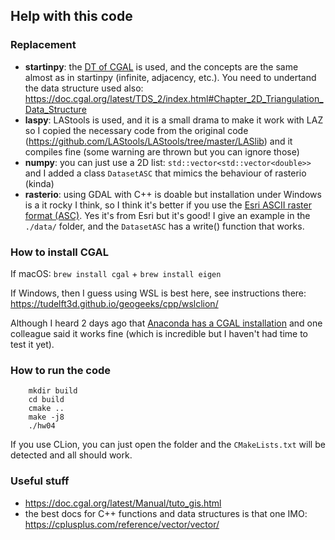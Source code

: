 
## Help with this code

### Replacement

  - **startinpy**: the [DT of CGAL](https://doc.cgal.org/latest/Triangulation_2/index.html#Chapter_2D_Triangulations) is used, and the concepts are the same almost as in startinpy (infinite, adjacency, etc.). You need to undertand the data structure used also: https://doc.cgal.org/latest/TDS_2/index.html#Chapter_2D_Triangulation_Data_Structure
  - **laspy**: LAStools is used, and it is a small drama to make it work with LAZ so I copied the necessary code from the original code (https://github.com/LAStools/LAStools/tree/master/LASlib) and it compiles fine (some warning are thrown but you can ignore those)
  - **numpy**: you can just use a 2D list: `std::vector<std::vector<double>>` and I added a class `DatasetASC` that mimics the behaviour of rasterio (kinda)
  - **rasterio**: using GDAL with C++ is doable but installation under Windows is a it rocky I think, so I think it's better if you use the [Esri ASCII raster format (ASC)](https://desktop.arcgis.com/en/arcmap/10.3/manage-data/raster-and-images/esri-ascii-raster-format.htm). Yes it's from Esri but it's good! I give an example in the `./data/` folder, and the `DatasetASC` has a write() function that works.

### How to install CGAL 

If macOS: `brew install cgal` + `brew install eigen`

If Windows, then I guess using WSL is best here, see instructions there: https://tudelft3d.github.io/geogeeks/cpp/wslclion/

Although I heard 2 days ago that [Anaconda has a CGAL installation](https://anaconda.org/conda-forge/cgal) and one colleague said it works fine (which is incredible but I haven't had time to test it yet).

### How to run the code

```
    mkdir build
    cd build
    cmake ..
    make -j8
    ./hw04
```

If you use CLion, you can just open the folder and the `CMakeLists.txt` will be detected and all should work.

### Useful stuff

  - https://doc.cgal.org/latest/Manual/tuto_gis.html
  - the best docs for C++ functions and data structures is that one IMO: https://cplusplus.com/reference/vector/vector/